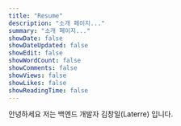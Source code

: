 ```yaml
---
title: "Resume"
description: "소개 페이지..."
summary: "소개 페이지..."
showDate: false
showDateUpdated: false
showEdit: false
showWordCount: false
showComments: false
showViews: false
showLikes: false
showReadingTime: false
---  
```


안녕하세요 저는 백엔드 개발자 김창일(Laterre) 입니다.